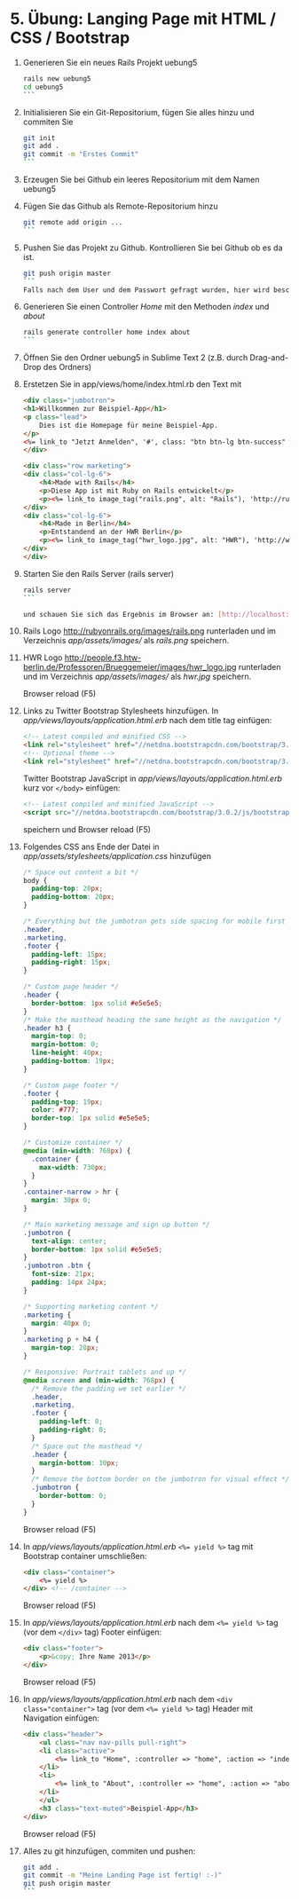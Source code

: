 # 5. Übung: Langing Page mit HTML / CSS / Bootstrap 

1.	Generieren Sie ein neues Rails Projekt uebung5
	
    ````bash
    rails new uebung5
    cd uebung5
    ```
2.	Initialisieren Sie ein Git-Repositorium, fügen Sie alles hinzu und commiten Sie

    ````bash
    git init
    git add .
    git commit -m "Erstes Commit"
    ```
3.	Erzeugen Sie bei Github ein leeres Repositorium mit dem Namen uebung5
4.	Fügen Sie das Github als Remote-Repositorium hinzu 

    ````bash
    git remote add origin ...
    ```
5.  Pushen Sie das Projekt zu Github. Kontrollieren Sie bei Github ob es da ist.

    ````bash
    git push origin master
    ```
    Falls nach dem User und dem Passwort gefragt wurden, hier wird beschriben wie man das automatisieren kann: https://help.github.com/articles/generating-ssh-keys
6.  Generieren Sie einen Controller *Home* mit den Methoden *index* und *about*

    ````bash
    rails generate controller home index about
    ```
7.  Öffnen Sie den Ordner uebung5 in Sublime Text 2 (z.B. durch Drag-and-Drop des Ordners)
8.  Erstetzen Sie in app/views/home/index.html.rb den Text mit

    ```html
	<div class="jumbotron">
	<h1>Willkommen zur Beispiel-App</h1>
	<p class="lead">
		Dies ist die Homepage für meine Beispiel-App.
	</p>
	<%= link_to "Jetzt Anmelden", '#', class: "btn btn-lg btn-success" %>
	</div>
	
	<div class="row marketing">
	<div class="col-lg-6">
		<h4>Made with Rails</h4>
		<p>Diese App ist mit Ruby on Rails entwickelt</p>
		<p><%= link_to image_tag("rails.png", alt: "Rails"), 'http://rubyonrails.org/' %></p>
	</div>
	<div class="col-lg-6">
		<h4>Made in Berlin</h4>
		<p>Entstandend an der HWR Berlin</p>
		<p><%= link_to image_tag("hwr_logo.jpg", alt: "HWR"), 'http://www.hwr-berlin.de/' %></p>
	</div>
	</div>
    ```
9.  Starten Sie den Rails Server (rails server) 

    ````bash
    rails server
    ```
    
    und schauen Sie sich das Ergebnis im Browser an: [http://localhost:3000/home/index](http://localhost:3000/home/index) 
10. Rails Logo http://rubyonrails.org/images/rails.png runterladen und im Verzeichnis *app/assets/images/* als *rails.png* speichern.
11. HWR Logo http://people.f3.htw-berlin.de/Professoren/Brueggemeier/images/hwr_logo.jpg runterladen und 
im Verzeichnis *app/assets/images/* als *hwr.jpg* speichern.

	Browser reload (F5)
12. Links zu Twitter Bootstrap Stylesheets hinzufügen. In *app/views/layouts/application.html.erb* nach dem title tag einfügen:

	```html
	<!-- Latest compiled and minified CSS -->
	<link rel="stylesheet" href="//netdna.bootstrapcdn.com/bootstrap/3.0.2/css/bootstrap.min.css">
	<!-- Optional theme -->
	<link rel="stylesheet" href="//netdna.bootstrapcdn.com/bootstrap/3.0.2/css/bootstrap-theme.min.css">
	```
	

	Twitter Bootstrap JavaScript in *app/views/layouts/application.html.erb* kurz vor ``` </body> ``` einfügen:
	```html
	<!-- Latest compiled and minified JavaScript -->
	<script src="//netdna.bootstrapcdn.com/bootstrap/3.0.2/js/bootstrap.min.js"></script>
	```
	speichern und Browser reload (F5)	
13. Folgendes CSS ans Ende der Datei in *app/assets/stylesheets/application.css* hinzufügen

	```css
	/* Space out content a bit */
	body {
	  padding-top: 20px;
	  padding-bottom: 20px;
	}
	
	/* Everything but the jumbotron gets side spacing for mobile first views */
	.header,
	.marketing,
	.footer {
	  padding-left: 15px;
	  padding-right: 15px;
	}
	
	/* Custom page header */
	.header {
	  border-bottom: 1px solid #e5e5e5;
	}
	/* Make the masthead heading the same height as the navigation */
	.header h3 {
	  margin-top: 0;
	  margin-bottom: 0;
	  line-height: 40px;
	  padding-bottom: 19px;
	}
	
	/* Custom page footer */
	.footer {
	  padding-top: 19px;
	  color: #777;
	  border-top: 1px solid #e5e5e5;
	}
	
	/* Customize container */
	@media (min-width: 768px) {
	  .container {
	    max-width: 730px;
	  }
	}
	.container-narrow > hr {
	  margin: 30px 0;
	}
	
	/* Main marketing message and sign up button */
	.jumbotron {
	  text-align: center;
	  border-bottom: 1px solid #e5e5e5;
	}
	.jumbotron .btn {
	  font-size: 21px;
	  padding: 14px 24px;
	}
	
	/* Supporting marketing content */
	.marketing {
	  margin: 40px 0;
	}
	.marketing p + h4 {
	  margin-top: 28px;
	}
	
	/* Responsive: Portrait tablets and up */
	@media screen and (min-width: 768px) {
	  /* Remove the padding we set earlier */
	  .header,
	  .marketing,
	  .footer {
	    padding-left: 0;
	    padding-right: 0;
	  }
	  /* Space out the masthead */
	  .header {
	    margin-bottom: 30px;
	  }
	  /* Remove the bottom border on the jumbotron for visual effect */
	  .jumbotron {
	    border-bottom: 0;
	  }
	}
	```

	Browser reload (F5)

14. In *app/views/layouts/application.html.erb* ```<%= yield %>``` tag mit Bootstrap container umschließen:

	```html
	<div class="container">
		<%= yield %>
	</div> <!-- /container -->
	```
	
	Browser reload (F5)
15. In *app/views/layouts/application.html.erb* nach dem ```<%= yield %>``` tag (vor dem ```</div>``` tag) Footer einfügen:

	```html
	<div class="footer">
    	<p>&copy; Ihre Name 2013</p>
  	</div>
	```

	Browser reload (F5)

16. In *app/views/layouts/application.html.erb* nach dem ```<div class="container">``` tag (vor dem ```<%= yield %>``` tag) Header mit Navigation einfügen:

	```html
	<div class="header">
		<ul class="nav nav-pills pull-right">
		<li class="active">
			<%= link_to "Home", :controller => "home", :action => "index" %>
		</li>
		<li>
			<%= link_to "About", :controller => "home", :action => "about" %>
		</li>
		</ul>
		<h3 class="text-muted">Beispiel-App</h3>
	</div>
	```

	Browser reload (F5)

17. Alles zu git hinzufügen, commiten und pushen:

    ````bash
    git add .
    git commit -m "Meine Landing Page ist fertig! :-)"
    git push origin master
    ```

